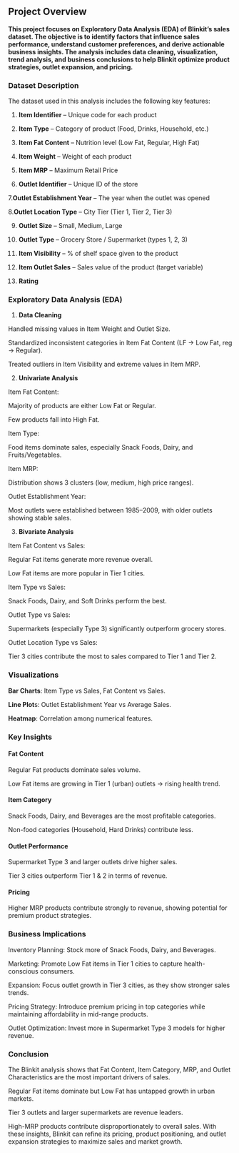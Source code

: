 ## Project Overview

**This project focuses on Exploratory Data Analysis (EDA) of Blinkit’s sales dataset. The objective is to identify factors that influence sales performance, understand customer preferences, and derive actionable business insights. The analysis includes data cleaning, visualization, trend analysis, and business conclusions to help Blinkit optimize product strategies, outlet expansion, and pricing.**

 ### Dataset Description

The dataset used in this analysis includes the following key features:

 1. **Item Identifier** – Unique code for each product

 2. **Item Type** – Category of product (Food, Drinks, Household, etc.)

 3. **Item Fat Content** – Nutrition level (Low Fat, Regular, High Fat)

 4. **Item Weight** – Weight of each product

 5. **Item MRP** – Maximum Retail Price

 6. **Outlet Identifier** – Unique ID of the store

 7.**Outlet Establishment Year** – The year when the outlet was opened

 8.**Outlet Location Type** – City Tier (Tier 1, Tier 2, Tier 3)

 9. **Outlet Size** – Small, Medium, Large

 10. **Outlet Type** – Grocery Store / Supermarket (types 1, 2, 3)
 
 11. **Item Visibility** – % of shelf space given to the product

 12. **Item Outlet Sales** – Sales value of the product (target variable)
 
 13. **Rating**

### Exploratory Data Analysis (EDA)
1. **Data Cleaning**

Handled missing values in Item Weight and Outlet Size.

Standardized inconsistent categories in Item Fat Content (LF → Low Fat, reg → Regular).

Treated outliers in Item Visibility and extreme values in Item MRP.

2. **Univariate Analysis**

Item Fat Content:

Majority of products are either Low Fat or Regular.

Few products fall into High Fat.

Item Type:

Food items dominate sales, especially Snack Foods, Dairy, and Fruits/Vegetables.

Item MRP:

Distribution shows 3 clusters (low, medium, high price ranges).

Outlet Establishment Year:

Most outlets were established between 1985–2009, with older outlets showing stable sales.

3. **Bivariate Analysis**

Item Fat Content vs Sales:

Regular Fat items generate more revenue overall.

Low Fat items are more popular in Tier 1 cities.

Item Type vs Sales:

Snack Foods, Dairy, and Soft Drinks perform the best.

Outlet Type vs Sales:

Supermarkets (especially Type 3) significantly outperform grocery stores.

Outlet Location Type vs Sales:

Tier 3 cities contribute the most to sales compared to Tier 1 and Tier 2.

### Visualizations

  **Bar Charts**: Item Type vs Sales, Fat Content vs Sales.

  **Line Plot**s: Outlet Establishment Year vs Average Sales.

  **Heatmap**: Correlation among numerical features.


### Key Insights

#### Fat Content

Regular Fat products dominate sales volume.

Low Fat items are growing in Tier 1 (urban) outlets → rising health trend.

#### Item Category

Snack Foods, Dairy, and Beverages are the most profitable categories.

Non-food categories (Household, Hard Drinks) contribute less.

#### Outlet Performance

Supermarket Type 3 and larger outlets drive higher sales.

Tier 3 cities outperform Tier 1 & 2 in terms of revenue.

#### Pricing

Higher MRP products contribute strongly to revenue, showing potential for premium product strategies.

### Business Implications

Inventory Planning: Stock more of Snack Foods, Dairy, and Beverages.

Marketing: Promote Low Fat items in Tier 1 cities to capture health-conscious consumers.

Expansion: Focus outlet growth in Tier 3 cities, as they show stronger sales trends.

Pricing Strategy: Introduce premium pricing in top categories while maintaining affordability in mid-range products.

Outlet Optimization: Invest more in Supermarket Type 3 models for higher revenue.

### Conclusion

The Blinkit analysis shows that Fat Content, Item Category, MRP, and Outlet Characteristics are the most important drivers of sales.

Regular Fat items dominate but Low Fat has untapped growth in urban markets.

Tier 3 outlets and larger supermarkets are revenue leaders.

High-MRP products contribute disproportionately to overall sales.
  With these insights, Blinkit can refine its pricing, product positioning, and outlet expansion strategies to maximize sales and market growth.

